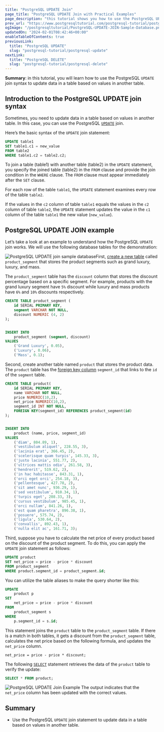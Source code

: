 ```yaml
---
title: "PostgreSQL UPDATE Join"
page_title: "PostgreSQL UPDATE Join with Practical Examples"
page_description: "this tutorial shows you how to use the PostgreSQL UPDATE join syntax to update data in a table based on values in another table."
prev_url: "https://www.postgresqltutorial.com/postgresql-tutorial/postgresql-update-join/"
ogImage: "/postgresqltutorial/PostgreSQL-UPDATE-JOIN-Sample-Database.png"
updatedOn: "2024-02-01T08:42:46+00:00"
enableTableOfContents: true
previousLink: 
  title: "PostgreSQL UPDATE"
  slug: "postgresql-tutorial/postgresql-update"
nextLink: 
  title: "PostgreSQL DELETE"
  slug: "postgresql-tutorial/postgresql-delete"
---
```





**Summary**: in this tutorial, you will learn how to use the PostgreSQL `UPDATE` join syntax to update data in a table based on values in another table.


## Introduction to the PostgreSQL UPDATE join syntax

Sometimes, you need to update data in a table based on values in another table. In this case, you can use the PostgreSQL [`UPDATE`](postgresql-update) join.

Here’s the basic syntax of the `UPDATE` join statement:


```sql
UPDATE table1
SET table1.c1 = new_value
FROM table2
WHERE table1.c2 = table2.c2;
```
To join a table (table1\) with another table (table2\) in the `UPDATE` statement, you specify the joined table (table2\) in the `FROM` clause and provide the join condition in the `WHERE` clause. The `FROM` clause must appear immediately after the `SET` clause.

For each row of the table `table1`, the `UPDATE` statement examines every row of the table `table2`.

If the values in the `c2` column of table `table1` equals the values in the `c2` column of table `table2`, the `UPDATE` statement updates the value in the `c1` column of the table `table1` the new value (`new_value`).


## PostgreSQL UPDATE JOIN example

Let’s take a look at an example to understand how the PostgreSQL `UPDATE` join works. We will use the following database tables for the demonstration:

![PostgreSQL UPDATE join sample database](/postgresqltutorial/PostgreSQL-UPDATE-JOIN-Sample-Database.png)First, [create a new table](postgresql-create-table) called `product_segment` that stores the product segments such as grand luxury, luxury, and mass.

The `product_segment` table has the `discount` column that stores the discount percentage based on a specific segment. For example, products with the grand luxury segment have `5%` discount while luxury and mass products have `6%` and `10%` discounts respectively.


```sql
CREATE TABLE product_segment (
    id SERIAL PRIMARY KEY,
    segment VARCHAR NOT NULL,
    discount NUMERIC (4, 2)
);


INSERT INTO 
    product_segment (segment, discount)
VALUES
    ('Grand Luxury', 0.05),
    ('Luxury', 0.06),
    ('Mass', 0.1);

```
Second, create another table named `product` that stores the product data. The `product` table has the [foreign key column](postgresql-foreign-key) `segment_id` that links to the `id` of the `segment` table.


```sql
CREATE TABLE product(
    id SERIAL PRIMARY KEY,
    name VARCHAR NOT NULL,
    price NUMERIC(10,2),
    net_price NUMERIC(10,2),
    segment_id INT NOT NULL,
    FOREIGN KEY(segment_id) REFERENCES product_segment(id)
);


INSERT INTO 
    product (name, price, segment_id) 
VALUES 
    ('diam', 804.89, 1),
    ('vestibulum aliquet', 228.55, 3),
    ('lacinia erat', 366.45, 2),
    ('scelerisque quam turpis', 145.33, 3),
    ('justo lacinia', 551.77, 2),
    ('ultrices mattis odio', 261.58, 3),
    ('hendrerit', 519.62, 2),
    ('in hac habitasse', 843.31, 1),
    ('orci eget orci', 254.18, 3),
    ('pellentesque', 427.78, 2),
    ('sit amet nunc', 936.29, 1),
    ('sed vestibulum', 910.34, 1),
    ('turpis eget', 208.33, 3),
    ('cursus vestibulum', 985.45, 1),
    ('orci nullam', 841.26, 1),
    ('est quam pharetra', 896.38, 1),
    ('posuere', 575.74, 2),
    ('ligula', 530.64, 2),
    ('convallis', 892.43, 1),
    ('nulla elit ac', 161.71, 3);
```
Third, suppose you have to calculate the net price of every product based on the discount of the product segment. To do this, you can apply the `UPDATE` join statement as follows:


```sql
UPDATE product
SET net_price = price - price * discount
FROM product_segment
WHERE product.segment_id = product_segment.id;
```
You can utilize the table aliases to make the query shorter like this:


```sql
UPDATE 
    product p
SET 
    net_price = price - price * discount
FROM 
    product_segment s
WHERE 
    p.segment_id = s.id;
```
This statement joins the `product` table to the `product_segment` table. If there is a match in both tables, it gets a discount from the `product_segment` table, calculates the net price based on the following formula, and updates the `net_price` column.


```
net_price = price - price * discount;
```
The following [`SELECT`](postgresql-select) statement retrieves the data of the `product` table to verify the update:


```sql
SELECT * FROM product;
```

![PostgreSQL UPDATE Join Example](/postgresqltutorial/PostgreSQL-UPDATE-JOIN-example.png)
The output indicates that the `net_price` column has been updated with the correct values.


## Summary

* Use the PostgreSQL `UPDATE` join statement to update data in a table based on values in another table.

